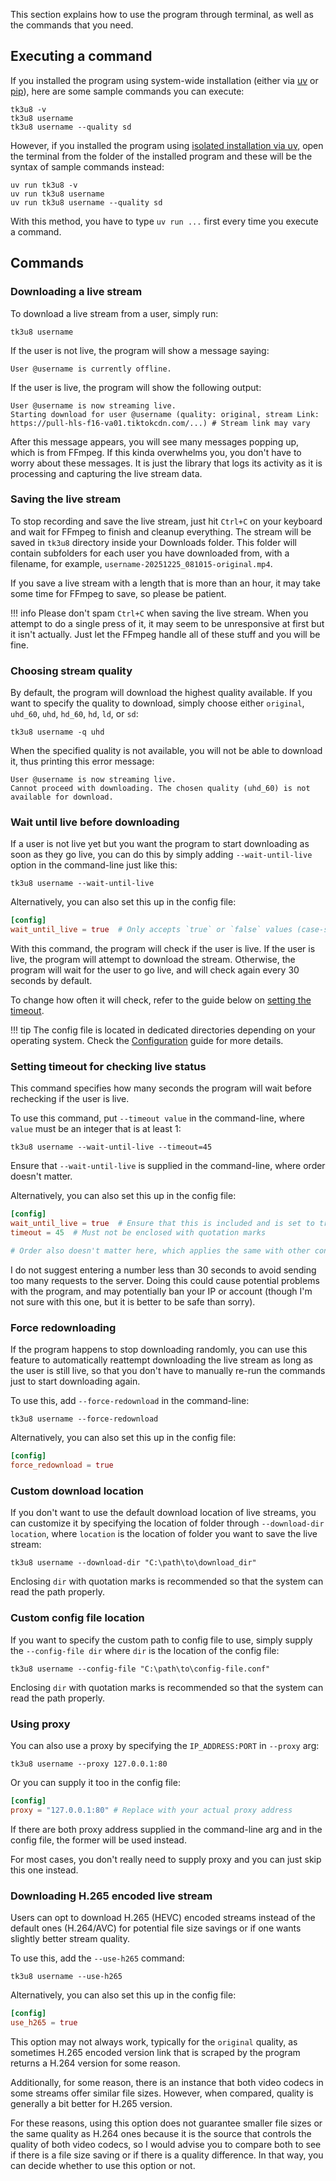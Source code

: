 This section explains how to use the program through terminal, as well as the commands that you need.

## Executing a command

If you installed the program using system-wide installation (either via [uv](../installation/system-wide-installation-via-uv.md) or [pip](../installation/system-wide-installation-via-pip.md)), here are some sample commands you can execute:


```console
tk3u8 -v
tk3u8 username
tk3u8 username --quality sd
```

However, if you installed the program using [isolated installation via uv](../installation/isolated-installation-via-uv.md), open the terminal from the folder of the installed program and these will be the syntax of sample commands instead:


```console
uv run tk3u8 -v
uv run tk3u8 username
uv run tk3u8 username --quality sd
```

With this method, you have to type `uv run ...` first every time you execute a command.

## Commands

### Downloading a live stream

To download a live stream from a user, simply run:
```console
tk3u8 username
```

If the user is not live, the program will show a message saying:
```console
User @username is currently offline.
```

If the user is live, the program will show the following output:
```console
User @username is now streaming live.
Starting download for user @username (quality: original, stream Link: https://pull-hls-f16-va01.tiktokcdn.com/...) # Stream link may vary
```

After this message appears, you will see many messages popping up, which is from FFmpeg. If this kinda overwhelms you, you don't have to worry about these messages. It is just the library that logs its activity as it is processing and capturing the live stream data.

### Saving the live stream

To stop recording and save the live stream, just hit `Ctrl+C` on your keyboard and wait for FFmpeg to finish and cleanup everything. The stream will be saved in `tk3u8` directory inside your Downloads folder. This folder will contain subfolders for each user you have downloaded from, with a filename, for example, `username-20251225_081015-original.mp4`.

If you save a live stream with a length that is more than an hour, it may take some time for FFmpeg to save, so please be patient.

!!! info
    Please don't spam `Ctrl+C` when saving the live stream. When you attempt to do a single press of it, it may seem to be unresponsive at first but it isn't actually. Just let the FFmpeg handle all of these stuff and you will be fine.

### Choosing stream quality

By default, the program will download the highest quality available. If you want to specify the quality to download, simply choose either `original`, `uhd_60`, `uhd`, `hd_60`, `hd`, `ld`, or `sd`:
```console
tk3u8 username -q uhd
```

When the specified quality is not available, you will not be able to download it, thus printing this error message:

```console
User @username is now streaming live.
Cannot proceed with downloading. The chosen quality (uhd_60) is not available for download.
```

### Wait until live before downloading

If a user is not live yet  but you want the program to start downloading as soon as they go live, you can do this by simply adding `--wait-until-live` option in the command-line just like this:

```console
tk3u8 username --wait-until-live
```

Alternatively, you can also set this up in the config file:

```toml
[config]
wait_until_live = true  # Only accepts `true` or `false` values (case-sensitive)
```

With this command, the program will check if the user is live. If the user is live, the program will attempt to download the stream. Otherwise, the program will wait for the user to go live, and will check again every 30 seconds by default.

To change how often it will check, refer to the guide below on [setting the timeout](#setting-timeout-for-checking-live-status).

!!! tip
    The config file is located in dedicated directories depending on your operating system. Check the [Configuration](../configuration.md#configuring-tk3u8) guide for more details.

### Setting timeout for checking live status

This command specifies how many seconds the program will wait before rechecking if the user is live.

To use this command, put `--timeout value` in the command-line, where `value` must be an integer that is at least 1:

```console
tk3u8 username --wait-until-live --timeout=45
```

Ensure that `--wait-until-live` is supplied in the command-line, where order doesn't matter.

Alternatively, you can also set this up in the config file:
```toml
[config]
wait_until_live = true  # Ensure that this is included and is set to true
timeout = 45  # Must not be enclosed with quotation marks

# Order also doesn't matter here, which applies the same with other config keys
```

I do not suggest entering a number less than 30 seconds to avoid sending too many requests to the server. Doing this could cause potential problems with the program, and may potentially ban your IP or account (though I'm not sure with this one, but it is better to be safe than sorry).

### Force redownloading

If the program happens to stop downloading randomly, you can use this feature to automatically reattempt downloading the live stream as long as the user is still live, so that you don't have to manually re-run the commands just to start downloading again.

To use this, add `--force-redownload` in the command-line:

```console
tk3u8 username --force-redownload
```

Alternatively, you can also set this up in the config file:

```toml
[config]
force_redownload = true
```

### Custom download location

If you don't want to use the default download location of live streams, you can customize it by specifying the location of folder through `--download-dir location`, where `location` is the location of folder you want to save the live stream:

```console
tk3u8 username --download-dir "C:\path\to\download_dir"
```

Enclosing `dir` with quotation marks is recommended so that the system can read the path properly.

### Custom config file location

If you want to specify the custom path to config file to use, simply supply the `--config-file dir` where `dir` is the location of the config file:

```console
tk3u8 username --config-file "C:\path\to\config-file.conf"
```

Enclosing `dir` with quotation marks is recommended so that the system can read the path properly.

### Using proxy

You can also use a proxy by specifying the `IP_ADDRESS:PORT` in `--proxy` arg:

```console
tk3u8 username --proxy 127.0.0.1:80
```

Or you can supply it too in the config file:

```toml
[config]
proxy = "127.0.0.1:80" # Replace with your actual proxy address
```

If there are both proxy address supplied in the command-line arg and in the config file, the former will be used instead.

For most cases, you don't really need to supply proxy and you can just skip this one instead.

### Downloading H.265 encoded live stream

Users can opt to download H.265 (HEVC) encoded streams instead of the default ones (H.264/AVC) for potential file size savings or if one wants slightly better stream quality.

To use this, add the `--use-h265` command:

```console
tk3u8 username --use-h265
```

Alternatively, you can also set this up in the config file:

```toml
[config]
use_h265 = true
```

This option may not always work, typically for the `original` quality, as sometimes H.265 encoded version link that is scraped by the program returns a H.264 version for some reason.

Additionally, for some reason, there is an instance that both video codecs in some streams offer similar file sizes. However, when compared, quality is generally a bit better for H.265 version.

For these reasons, using this option does not guarantee smaller file sizes or the same quality as H.264 ones because it is the source that controls the quality of both video codecs, so I would advise you to compare both to see if there is a file size saving or if there is a quality difference. In that way, you can decide whether to use this option or not.

